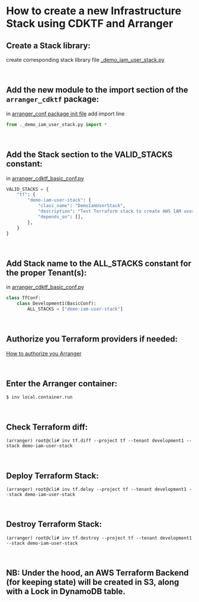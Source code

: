 # How to create a new Infrastructure Stack using CDKTF and Arranger

## Create a Stack library:

create corresponding stack library file [_demo_iam_user_stack.py](../../python3/packages/arranger_cdktf/arranger_cdktf/arranger_terraform_stacks/_demo_iam_user_stack.py)

<br>

## Add the new module to the import section of the `arranger_cdktf` package:

in [arranger_conf package init file](../../python3/packages/arranger_cdktf/arranger_cdktf/arranger_terraform_stacks/__init__.py) add import line

```python
from ._demo_iam_user_stack.py import *
```

<br>

## Add the Stack section to the VALID_STACKS constant:

in [arranger_cdktf_basic_conf.py](../../python3/packages/arranger_conf/arranger_conf/basic_cdktf_conf/arranger_cdktf_basic_conf.py)

```python
VALID_STACKS = {
    "tf": {
        "demo-iam-user-stack": {
            "class_name": "DemoIamUserStack",
            "description": "Test Terraform stack to create AWS IAM user.",
            "depends_on": [],
        },
    }
}
```

<br>

## Add Stack name to the ALL_STACKS constant for the proper Tenant(s):

in [arranger_cdktf_basic_conf.py](../../python3/packages/arranger_conf/arranger_conf/arranger_cdktf_conf.py)

```python
class TfConf:
    class Development1(BasicConf):
        ALL_STACKS = ["demo-iam-user-stack"]
```

<br>

## Authorize you Terraform providers if needed:

[How to authorize you Arranger](AUTHORIZATION.md)

<br>

## Enter the Arranger container:

```shell
$ inv local.container.run
```

<br>

## Check Terraform diff:

```shell
(arranger) root@cli# inv tf.diff --project tf --tenant development1 --stack demo-iam-user-stack
```

<br>

## Deploy Terraform Stack:

```shell
(arranger) root@cli# inv tf.deloy --project tf --tenant development1 --stack demo-iam-user-stack
```

<br>

## Destroy Terraform Stack:

```shell
(arranger) root@cli# inv tf.destroy --project tf --tenant development1 --stack demo-iam-user-stack
```
<br>

## NB: Under the hood, an AWS Terraform Backend (for keeping state) will be created in S3, along with a Lock in DynamoDB table.
